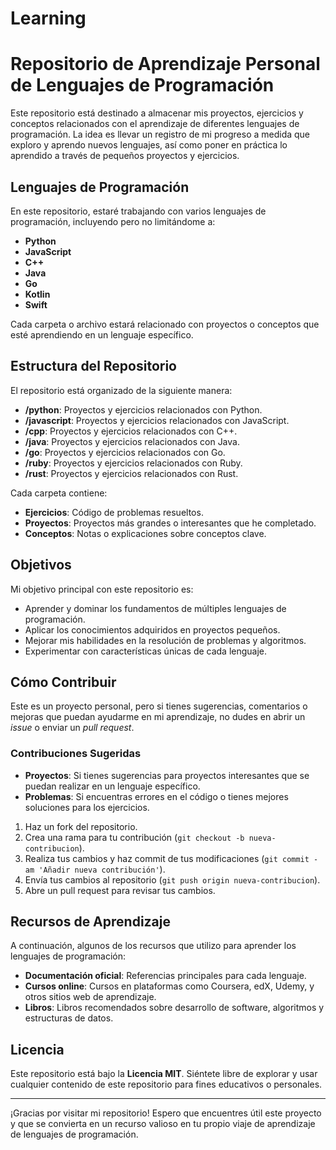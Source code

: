 # Learning
# Repositorio de Aprendizaje Personal de Lenguajes de Programación

Este repositorio está destinado a almacenar mis proyectos, ejercicios y conceptos relacionados con el aprendizaje de diferentes lenguajes de programación. La idea es llevar un registro de mi progreso a medida que exploro y aprendo nuevos lenguajes, así como poner en práctica lo aprendido a través de pequeños proyectos y ejercicios.

## Lenguajes de Programación

En este repositorio, estaré trabajando con varios lenguajes de programación, incluyendo pero no limitándome a:

- **Python**
- **JavaScript**
- **C++**
- **Java**
- **Go**
- **Kotlin**
- **Swift**

Cada carpeta o archivo estará relacionado con proyectos o conceptos que esté aprendiendo en un lenguaje específico.

## Estructura del Repositorio

El repositorio está organizado de la siguiente manera:

- **/python**: Proyectos y ejercicios relacionados con Python.
- **/javascript**: Proyectos y ejercicios relacionados con JavaScript.
- **/cpp**: Proyectos y ejercicios relacionados con C++.
- **/java**: Proyectos y ejercicios relacionados con Java.
- **/go**: Proyectos y ejercicios relacionados con Go.
- **/ruby**: Proyectos y ejercicios relacionados con Ruby.
- **/rust**: Proyectos y ejercicios relacionados con Rust.

Cada carpeta contiene:
- **Ejercicios**: Código de problemas resueltos.
- **Proyectos**: Proyectos más grandes o interesantes que he completado.
- **Conceptos**: Notas o explicaciones sobre conceptos clave.

## Objetivos

Mi objetivo principal con este repositorio es:

- Aprender y dominar los fundamentos de múltiples lenguajes de programación.
- Aplicar los conocimientos adquiridos en proyectos pequeños.
- Mejorar mis habilidades en la resolución de problemas y algoritmos.
- Experimentar con características únicas de cada lenguaje.

## Cómo Contribuir

Este es un proyecto personal, pero si tienes sugerencias, comentarios o mejoras que puedan ayudarme en mi aprendizaje, no dudes en abrir un *issue* o enviar un *pull request*.

### Contribuciones Sugeridas

- **Proyectos**: Si tienes sugerencias para proyectos interesantes que se puedan realizar en un lenguaje específico.
- **Problemas**: Si encuentras errores en el código o tienes mejores soluciones para los ejercicios.

1. Haz un fork del repositorio.
2. Crea una rama para tu contribución (`git checkout -b nueva-contribucion`).
3. Realiza tus cambios y haz commit de tus modificaciones (`git commit -am 'Añadir nueva contribución'`).
4. Envía tus cambios al repositorio (`git push origin nueva-contribucion`).
5. Abre un pull request para revisar tus cambios.

## Recursos de Aprendizaje

A continuación, algunos de los recursos que utilizo para aprender los lenguajes de programación:

- **Documentación oficial**: Referencias principales para cada lenguaje.
- **Cursos online**: Cursos en plataformas como Coursera, edX, Udemy, y otros sitios web de aprendizaje.
- **Libros**: Libros recomendados sobre desarrollo de software, algoritmos y estructuras de datos.

## Licencia

Este repositorio está bajo la **Licencia MIT**. Siéntete libre de explorar y usar cualquier contenido de este repositorio para fines educativos o personales.

---

¡Gracias por visitar mi repositorio! Espero que encuentres útil este proyecto y que se convierta en un recurso valioso en tu propio viaje de aprendizaje de lenguajes de programación.

